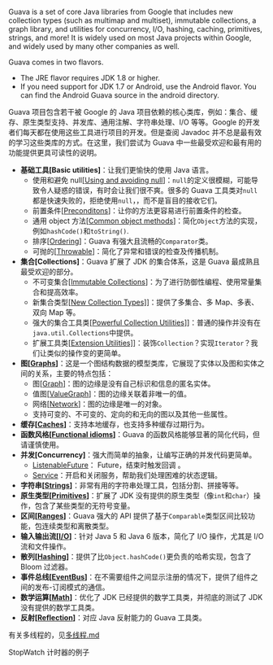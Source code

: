 
Guava is a set of core Java libraries from Google that includes new collection types (such as multimap and multiset), immutable collections, a graph library, and utilities for concurrency, I/O, hashing, caching, primitives, strings, and more! It is widely used on most Java projects within Google, and widely used by many other companies as well.

Guava comes in two flavors.
- The JRE flavor requires JDK 1.8 or higher.
- If you need support for JDK 1.7 or Android, use the Android flavor. You can find the Android Guava source in the android directory.


Guava 项目包含若干被 Google 的 Java 项目依赖的核心类库，例如：集合、缓存、原生类型支持、并发库、通用注解、字符串处理、I/O 等等。Google 的开发者们每天都在使用这些工具进行项目的开发。但是查阅 Javadoc 并不总是最有效的学习这些类库的方式。在这里，我们尝试为 Guava 中一些最受欢迎和最有用的功能提供更具可读性的说明。

- **基础工具[Basic utilities]**：让我们更愉快的使用 Java 语言。
  - 使用和避免 null[[Using and avoiding null](https://github.com/guobinhit/guava-guide/blob/master/articles/basic-utilities/using-and-avoiding-null.md)]：`null`的定义很模糊，可能导致令人疑惑的错误，有时会让我们很不爽。很多的 Guava 工具类对`null`都是快速失败的，拒绝使用`null`，，而不是盲目的接收它们。
  - 前置条件[[Preconditons](https://github.com/guobinhit/guava-guide/blob/master/articles/basic-utilities/preconditions.md)]：让你的方法更容易进行前置条件的检查。
  - 通用 object 方法[[Common object methods](https://github.com/guobinhit/guava-guide/blob/master/articles/basic-utilities/common-object-methods.md)]：简化`Object`方法的实现，例如`hashCode()`和`toString()`.
  - 排序[[Ordering](https://github.com/google/guava/wiki/OrderingExplained)]：Guava 有强大且流畅的`Comparator`类。
  - 可抛的[[Throwable](https://github.com/guobinhit/guava-guide/blob/master/articles/basic-utilities/throwable.md)]：简化了异常和错误的检查及传播机制。
- **集合[Collections]**：Guava 扩展了 JDK 的集合体系，这是 Guava 最成熟且最受欢迎的部分。
  - 不可变集合[[Immutable Collections](https://github.com/google/guava/wiki/ImmutableCollectionsExplained)]：为了进行防御性编程、使用常量集合和提高效率。
  - 新集合类型[[New Collection Types\]](https://github.com/google/guava/wiki/NewCollectionTypesExplained)]：提供了多集合、多 Map、多表、双向 Map 等。
  - 强大的集合工具类[[Powerful Collection Utilities\]](https://github.com/google/guava/wiki/CollectionUtilitiesExplained)]：普通的操作并没有在`java.util.Collections`中提供。
  - 扩展工具类[[Extension Utilities\]](https://github.com/google/guava/wiki/CollectionHelpersExplained)]：装饰`Collection`？实现`Iterator`？我们让类似的操作变的更简单。
- **图[[Graphs](https://github.com/google/guava/wiki/GraphsExplained)]**：这是一个图结构数据的模型类库，它展现了实体以及图和实体之间的关系，主要的特点包括：
  - 图[[Graph](https://github.com/google/guava/wiki/GraphsExplained#graph)]：图的边缘是没有自己标识和信息的匿名实体。
  - 值图[[ValueGraph](https://github.com/google/guava/wiki/GraphsExplained#valuegraph)]：图的边缘关联着非唯一的值。
  - 网络[[Network](https://github.com/google/guava/wiki/GraphsExplained#network)]：图的边缘是唯一的对象。
  - 支持可变的、不可变的、定向的和无向的图以及其他一些属性。
- **缓存[[Caches](https://github.com/google/guava/wiki/CachesExplained)]**：支持本地缓存，也支持多种缓存过期行为。
- **函数风格[[Functional idioms](https://github.com/google/guava/wiki/FunctionalExplained)]**：Guava 的函数风格能够显著的简化代码，但请谨慎使用。
- **并发[Concurrency]**：强大而简单的抽象，让编写正确的并发代码更简单。
  - [ListenableFuture](https://github.com/google/guava/wiki/ListenableFutureExplained)： Future，结束时触发回调 。
  - [Service](https://github.com/google/guava/wiki/ServiceExplained)：开启和关闭服务，帮助我们处理困难的状态逻辑。
- **字符串[[Strings](https://github.com/google/guava/wiki/StringsExplained)]**：非常有用的字符串处理工具，包括分割、拼接等等。
- **原生类型[[Primitives](https://github.com/google/guava/wiki/PrimitivesExplained)]**：扩展了 JDK 没有提供的原生类型（像`int`和`char`）操作，包含了某些类型的无符号变量。
- **区间[[Ranges](https://github.com/google/guava/wiki/RangesExplained)]**：Guava 强大的 API 提供了基于`Comparable`类型区间比较功能，包连续类型和离散类型。
- **输入输出流[[I/O](https://github.com/google/guava/wiki/IOExplained)]**：针对 Java 5 和 Java 6 版本，简化了 I/O 操作，尤其是 I/O 流和文件操作。
- **散列[[Hashing](https://github.com/google/guava/wiki/HashingExplained)]**：提供了比`Object.hashCode()`更负责的哈希实现，包含了 Bloom 过滤器。
- **事件总线[[EventBus](https://github.com/google/guava/wiki/EventBusExplained)]**：在不需要组件之间显示注册的情况下，提供了组件之间的发布-订阅模式的通信。
- **数学运算[[Math](https://github.com/google/guava/wiki/MathExplained)]**：优化了 JDK 已经提供的数学工具类，并彻底的测试了 JDK 没有提供的数学工具类。
- **反射[[Reflection](https://github.com/google/guava/wiki/ReflectionExplained)]**：对应 Java 反射能力的 Guava 工具类。





有关多线程的，见[多线程.md](./多线程.md)


StopWatch 计时器的例子






